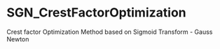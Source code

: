 # SGN_CrestFactorOptimization
 Crest factor Optimization Method based on Sigmoid Transform - Gauss Newton
